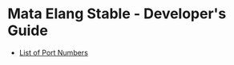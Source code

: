 # Mata Elang Stable - Developer's Guide

- [List of Port Numbers](https://github.com/Mata-Elang-Stable/DevelopersGuide/wiki/List-of-Port-Number)
